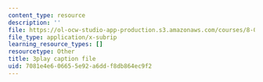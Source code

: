 ```yaml
---
content_type: resource
description: ''
file: https://ol-ocw-studio-app-production.s3.amazonaws.com/courses/8-01sc-classical-mechanics-fall-2016/7081e4e606655e92a6ddf8db864ec9f2_BPnbq6BobdA.vtt
file_type: application/x-subrip
learning_resource_types: []
resourcetype: Other
title: 3play caption file
uid: 7081e4e6-0665-5e92-a6dd-f8db864ec9f2
---
```


